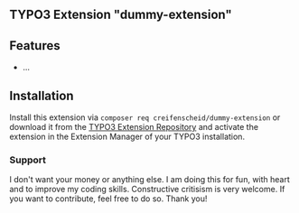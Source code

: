 ## TYPO3 Extension "dummy-extension"

## Features
- ...

## Installation

Install this extension via `composer req creifenscheid/dummy-extension` or download it from the [TYPO3 Extension Repository](https://extensions.typo3.org/extension/dummy_extension/) and activate
the extension in the Extension Manager of your TYPO3 installation.

### Support
I don't want your money or anything else.
I am doing this for fun, with heart and to improve my coding skills.
Constructive critisism is very welcome.
If you want to contribute, feel free to do so.
Thank you!
